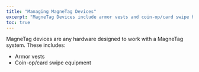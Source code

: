 ```yaml
---
title: "Managing MagneTag Devices"
excerpt: "MagneTag Devices include armor vests and coin-op/card swipe hardware."
toc: true
---
```


MagneTag devices are any hardware designed to work with a MagneTag system. These includes:
* Armor vests
* Coin-op/card swipe equipment

